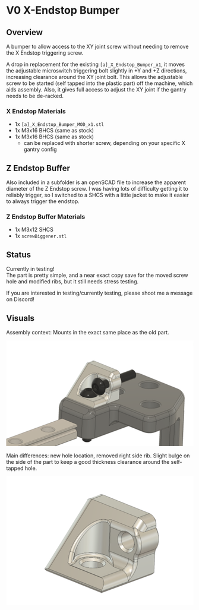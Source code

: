 # V0 X-Endstop Bumper

## Overview

A bumper to allow access to the XY joint screw without needing to remove the X Endstop triggering screw.

A drop in replacement for the existing `[a]_X_Endstop_Bumper_x1`, it moves the adjustable microswitch triggering bolt slightly in +Y and +Z directions, increasing clearance around the XY joint bolt.
This allows the adjustable screw to be started (self tapped into the plastic part) off the machine, which aids assembly.  Also, it gives full access to adjust the XY joint if the gantry needs to be de-racked.

### X Endstop Materials

* 1x `[a]_X_Endstop_Bumper_MOD_x1.stl`
* 1x M3x16 BHCS (same as stock)
* 1x M3x16 BHCS (same as stock)
  * can be replaced with shorter screw, depending on your specific X gantry config

## Z Endstop Buffer

Also included in a subfolder is an openSCAD file to increase the apparent diameter of the Z Endstop screw.  I was having lots of difficulty getting it to reliably trigger, so I switched to a SHCS with a little jacket to make it easier to always trigger the endstop.

### Z Endstop Buffer Materials

* 1x M3x12 SHCS
* 1x `screwBiggener.stl`

## Status

Currently in testing!  
The part is pretty simple, and a near exact copy save for the moved screw hole and modified ribs, but it still needs stress testing.

If you are interested in testing/currently testing, please shoot me a message on Discord!

## Visuals

Assembly context: Mounts in the exact same place as the old part.

![in context](./images/In-sitio.png)

Main differences: new hole location, removed right side rib.  Slight bulge on the side of the part to keep a good thickness clearance around the self-tapped hole.

![just the part](./images/isolated.png)
